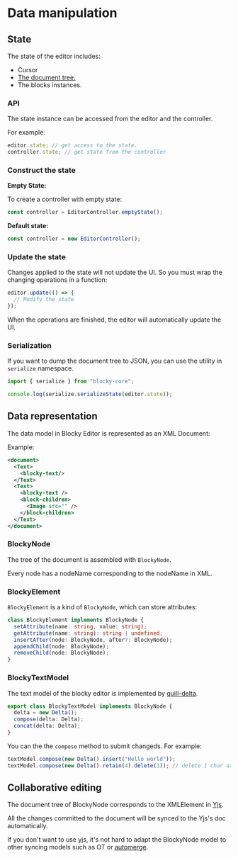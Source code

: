 # Data manipulation

## State

The state of the editor includes:

- Cursor
- [The document tree.](#data-representation)
- The blocks instances.

### API

The state instance can be accessed from the editor and the controller.

For example:

```typescript
editor.state; // get access to the state.
controller.state; // get state from the controller
```

### Construct the state

**Empty State:**

To create a controller with empty state:

```typescript
const controller = EditorController.emptyState();
```

**Default state:**

```typescript
const controller = new EditorController();
```

### Update the state

Changes applied to the state will not update the UI. So you must wrap the changing operations in a function:

```typescript
editor.update(() => {
  // Modify the state
});
```

When the operations are finished, the editor will automatically update the UI.

### Serialization

If you want to dump the document tree to JSON, you can use the utility in `serialize` namespace.

```typescript
import { serialize } from "blocky-core";

console.log(serialize.serializeState(editor.state));
```

## Data representation

The data model in Blocky Editor is represented as an XML Document:

Example:

```xml
<document>
  <Text>
    <blocky-text/>
  </Text>
  <Text>
    <blocky-text />
    <block-children>
      <Image src="" />
    </block-children>
  </Text>
</document>
```

### BlockyNode

The tree of the document is assembled with `BlockyNode`.

Every node has a nodeName corresponding to the nodeName in XML.

### BlockyElement

`BlockyElement` is a kind of `BlockyNode`,
which can store attributes:

```typescript
class BlockyElement implements BlockyNode {
  setAttribute(name: string, value: string);
  getAttribute(name: string): string | undefined;
  insertAfter(node: BlockyNode, after?: BlockyNode);
  appendChild(node: BlockyNode);
  removeChild(node: BlockyNode);
}
```

### BlockyTextModel

The text model of the blocky editor is implemented by [quill-delta](https://github.com/quilljs/delta).

```typescript
export class BlockyTextModel implements BlockyNode {
  delta = new Delta();
  compose(delta: Delta);
  concat(delta: Delta);
}
```

You can the the `compose` method to submit changeds. For example:

```typescript
textModel.compose(new Delta().insert("Hello world"));
textModel.compose(new Delta().retain(4).delete(1)); // delete 1 char at the index 4
```

## Collaborative editing

The document tree of BlockyNode corresponds to the XMLElement in [Yjs](https://github.com/yjs/yjs).

All the changes committed to the document will be synced to the Yjs's doc automatically.

If you don't want to use yjs, it's not hard to adapt the BlockyNode model to other syncing models such as OT or [automerge](https://github.com/automerge/automerge).
